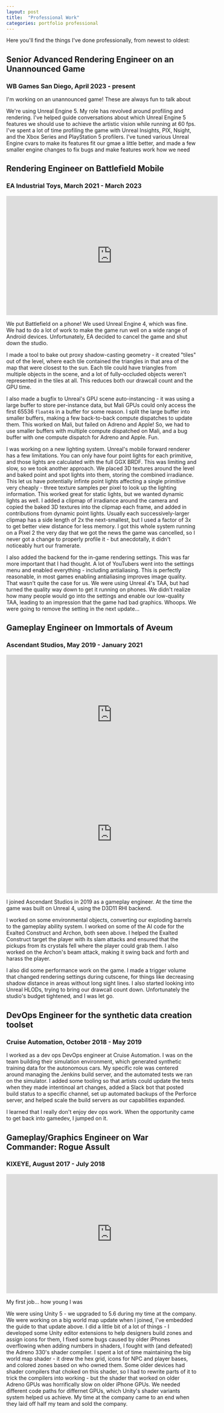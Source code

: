 ```yaml
---
layout: post
title:  "Professional Work"
categories: portfolio professional
---
```

Here you'll find the things I've done professionally, from newest to oldest:

## Senior Advanced Rendering Engineer on an Unannounced Game
### WB Games San Diego, April 2023 - present

I'm working on an unannounced game! These are always fun to talk about

We're using Unreal Engine 5. My role has revolved around profiling and rendering. I've helped guide conversations about which Unreal Engine 5 features we should use to achieve the artistic vision while running at 60 fps. I've spent a lot of time profiling the game with Unreal Insights, PIX, Nsight, and the Xbox Series and PlayStation 5 profilers. I've tuned various Unreal Engine cvars to make its features fit our gmae a little better, and made a few smaller engine changes to fix bugs and make features work how we need

## Rendering Engineer on Battlefield Mobile 
### EA Industrial Toys, March 2021 - March 2023

<iframe width="560" height="315" src="https://www.youtube.com/embed/rTEiJSO5dO8?si=tmhq-THcqlcZrfcU" title="YouTube video player" frameborder="0" allow="accelerometer; autoplay; clipboard-write; encrypted-media; gyroscope; picture-in-picture; web-share" referrerpolicy="strict-origin-when-cross-origin" allowfullscreen></iframe>

We put Battlefield on a phone! We used Unreal Engine 4, which was fine. We had to do a lot of work to make the game run well on a wide range of Android devices. Unfortunately, EA decided to cancel the game and shut down the studio.

I made a tool to bake out proxy shadow-casting geometry - it created "tiles" out of the level, where each tile contained the triangles in that area of the map that were closest to the sun. Each tile could have triangles from multiple objects in the scene, and a lot of fully-occluded objects weren't represented in the tiles at all. This reduces both our drawcall count and the GPU time.

I also made a bugfix to Unreal's GPU scene auto-instancing - it was using a large buffer to store per-instance data, but Mali GPUs could only access the first 65536 `float4`s in a buffer for some reason. I split the large buffer into smaller buffers, making a few back-to-back compute dispatches to update them. This worked on Mali, but failed on Adreno and Apple! So, we had to use smaller buffers with multiple compute dispatched on Mali, and a bug buffer with one compute dispatch for Adreno and Apple. Fun.

I was working on a new lighting system. Unreal's mobile forward renderer has a few limitations. You can only have four point lights for each primitive, and those lights are calculated with the full GGX BRDF. This was limiting and slow, so we took another approach. We placed 3D textures around the level and baked point and spot lights into them, storing the combined irradiance. This let us have potentially infinte point lights affecting a single primitive very cheaply - three texture samples per pixel to look up the lighting information. This worked great for static lights, but we wanted dynamic lights as well. I added a clipmap of irradiance around the camera and copied the baked 3D textures into the clipmap each frame, and added in contributions from dynamic point lights. Usually each successively-larger clipmap has a side length of 2x the next-smallest, but I used a factor of 3x to get better view distance for less memory. I got this whole system running on a Pixel 2 the very day that we got the news the game was cancelled, so I never got a change to properly profile it - but anecdotally, it didn't noticeably hurt our framerate.

I also added the backend for the in-game rendering settings. This was far more important that I had thought. A lot of YouTubers went into the settings menu and enabled everything - including antialiasing. This is perfectly reasonable, in most games enabling antialiasing improves image quality. That wasn't quite the case for us. We were using Unreal 4's TAA, but had turned the quality way down to get it running on phones. We didn't realize how many people would go into the settings and enable our low-quality TAA, leading to an impression that the game had bad graphics. Whoops. We were going to remove the setting in the next update...

## Gameplay Engineer on Immortals of Aveum 
### Ascendant Studios, May 2019 - January 2021

<iframe width="560" height="315" src="https://www.youtube.com/embed/nzcw3Ommsxc?si=bQ65EXGcy5lbI86n&amp;start=91" title="YouTube video player" frameborder="0" allow="accelerometer; autoplay; clipboard-write; encrypted-media; gyroscope; picture-in-picture; web-share" referrerpolicy="strict-origin-when-cross-origin" allowfullscreen></iframe>
<iframe width="560" height="315" src="https://www.youtube.com/embed/kxdzu7DrY_U?si=KOA3JqvS2WogNQRV&amp;start=91" title="YouTube video player" frameborder="0" allow="accelerometer; autoplay; clipboard-write; encrypted-media; gyroscope; picture-in-picture; web-share" referrerpolicy="strict-origin-when-cross-origin" allowfullscreen></iframe>

I joined Ascendant Studios in 2019 as a gameplay engineer. At the time the game was built on Unreal 4, using the D3D11 RHI backend. 

I worked on some environmental objects, converting our exploding barrels to the gameplay ability system. I worked on some of the AI code for the Exalted Construct and Archon, both seen above. I helped the Exalted Construct target the player with its slam attacks and ensured that the pickups from its crystals fell where the player could grab them. I also worked on the Archon's beam attack, making it swing back and forth and harass the player.

I also did some performance work on the game. I made a trigger volume that changed rendering settings during cutscene, for things like decreasing shadow distance in areas without long sight lines. I also started looking into Unreal HLODs, trying to bring our drawcall count down. Unfortunately the studio's budget tightened, and I was let go.

## DevOps Engineer for the synthetic data creation toolset 
### Cruise Automation, October 2018 - May 2019

I worked as a dev ops DevOps engineer at Cruise Automation. I was on the team building their simulation environment, which generated synthetic training data for the autonomous cars. My specific role was centered around managing the Jenkins build server, and the automated tests we ran on the simulator. I added some tooling so that artists could update the tests when they made intentinoal art changes, added a Slack bot that posted build status to a specific channel, set up automated backups of the Perforce server, and helped scale the build servers as our capabilities expanded.

I learned that I really don't enjoy dev ops work. When the opportunity came to get back into gamedev, I jumped on it.

## Gameplay/Graphics Engineer on War Commander: Rogue Assult 
### KIXEYE, August 2017 - July 2018

<iframe width="560" height="315" src="https://www.youtube.com/embed/e8De_GOH-RI?si=rFBZAaszqwksYf6Z" title="YouTube video player" frameborder="0" allow="accelerometer; autoplay; clipboard-write; encrypted-media; gyroscope; picture-in-picture; web-share" referrerpolicy="strict-origin-when-cross-origin" allowfullscreen></iframe>

My first job... how young I was

We were using Unity 5 - we upgraded to 5.6 during my time at the company. We were working on a big world map update when I joined, I've embedded the guide to that update above. I did a little bit of a lot of things - I developed some Unity editor extensions to help designers build zones and assign icons for them, I fixed some bugs caused by older iPhones overflowing when adding numbers in shaders, I fought with (and defeated) the Adreno 330's shader compiler. I spent a lot of time maintaining the big world map shader - it drew the hex grid, icons for NPC and player bases, and colored zones based on who owned them. Some older devices had shader compilers that choked on this shader, so I had to rewrite parts of it to trick the compilers into working - but the shader that worked on older Adreno GPUs was horrifically slow on older iPhone GPUs. We needed different code paths for differnet GPUs, which Unity's shader variants system helped us achieve. My time at the company came to an end when they laid off half my team and sold the company.
